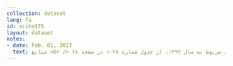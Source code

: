 ```yaml
---
collection: dataset
lang: fa
id: sciho175
layout: dataset
notes: 
- date: Feb. 01, 2017
  text: منابع <br /> داده‌های مربوط به سال ۱۳۹۲، از جدول شماره ۲۸-۱ در صفحه ۶۸، <a href='http&#58;//www.amar.org.ir/Portals/0/Files/fulltext/1392/n_ahdkhsh_92.pdf'> نتايج آمارگيری از هزينه و درآمد خانوارهای شهری سال ۱۳۹۲ <a>، استخراج شده است. <br /> داده‌های مربوط به سال ۱۳۹۱، از جدول شماره ۲۸-۱ در صفحه ۶۸، <a href='http&#58;//www.amar.org.ir/Portals/0/Files/fulltext/1391/n_hdsh_91.pdf'> نتايج آمارگيری از هزينه و درآمد خانوارهای شهری سال ۱۳۹۱<a>، استخراج شده است. <br /> داده‌های مربوط به سال ۱۳۹۰، از جدول شماره ۲۸-۱ در صفحه ۶۶، <a href='http&#58;//www.amar.org.ir/Portals/0/Files/fulltext/1390/n_hdsh_90.pdf'> نتايج آمارگيری از هزينه و درآمد خانوارهای شهری سال ۱۳۹۰<a>، استخراج شده است. <br /> داده‌های مربوط به سال ۱۳۸۹، از جدول شماره ۲۸-۱ در صفحه ۷۰، <a href='http&#58;//www.amar.org.ir/Portals/0/Files/abstract/1389/n_h_sh89.pdf'> نتايج آمارگيری از هزينه و درآمد خانوارهای شهری سال ۱۳۸۹<a>، استخراج شده است. <br /> داده‌های مربوط به سال ۱۳۸۸، از جدول شماره ۲۸-۱ در صفحه ۷۰، <a href='http&#58;//www.amar.org.ir/Portals/0/Files/abstract/1388/n_h_sh88.pdf'> نتايج آمارگيری از هزينه و درآمد خانوارهای شهری سال ۱۳۸۸<a> ، استخراج شده است. <br /> داده‌های مربوط به سال ۱۳۸۷، از <a href='http&#58;//www.amar.sci.org.ir/Detail.aspx?Ln=F&no=264869&S=SS'> سایت رسمی مرکز آمار ایران <a>، استخراج شده است. <br /> داده‌های مربوط به سال ۱۳۸۶، از <a href='http&#58;//www.amar.sci.org.ir/Detail.aspx?Ln=F&no=262506&S=SS'> سایت رسمی مرکز آمار ایران <a>، استخراج شده است.
---
```

